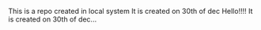 This is a repo created in local system
It is created on 30th of dec
Hello!!!!
It is created on 30th of dec...
